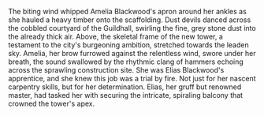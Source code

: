 The biting wind whipped Amelia Blackwood's apron around her ankles as she hauled a heavy timber onto the scaffolding.  Dust devils danced across the cobbled courtyard of the Guildhall, swirling the fine, grey stone dust into the already thick air.  Above, the skeletal frame of the new tower, a testament to the city's burgeoning ambition, stretched towards the leaden sky.  Amelia, her brow furrowed against the relentless wind, swore under her breath, the sound swallowed by the rhythmic clang of hammers echoing across the sprawling construction site.  She was Elias Blackwood's apprentice, and she knew this job was a trial by fire. Not just for her nascent carpentry skills, but for her determination.  Elias, her gruff but renowned master, had tasked her with securing the intricate, spiraling balcony that crowned the tower's apex.
